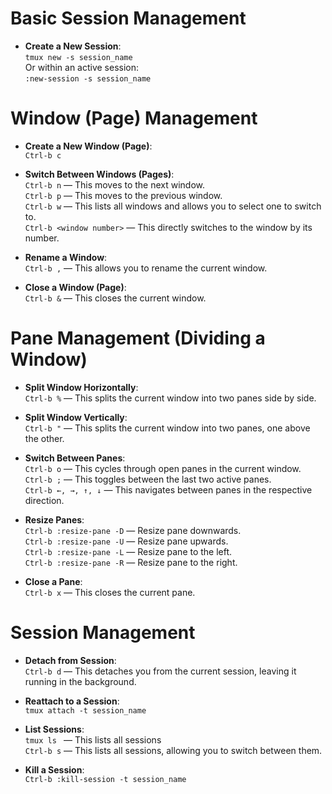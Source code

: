 # Basic Session Management

- **Create a New Session**:  
  `tmux new -s session_name`  
  Or within an active session:  
  `:new-session -s session_name`

# Window (Page) Management

- **Create a New Window (Page)**:  
  `Ctrl-b c`

- **Switch Between Windows (Pages)**:  
  `Ctrl-b n`  — This moves to the next window.  
  `Ctrl-b p`  — This moves to the previous window.  
  `Ctrl-b w`  — This lists all windows and allows you to select one to switch to.  
  `Ctrl-b <window number>`  — This directly switches to the window by its number.

- **Rename a Window**:  
  `Ctrl-b ,` — This allows you to rename the current window.

- **Close a Window (Page)**:  
  `Ctrl-b &` — This closes the current window.

# Pane Management (Dividing a Window)

- **Split Window Horizontally**:  
  `Ctrl-b %` — This splits the current window into two panes side by side.

- **Split Window Vertically**:  
  `Ctrl-b "` — This splits the current window into two panes, one above the other.

- **Switch Between Panes**:  
  `Ctrl-b o`  — This cycles through open panes in the current window.  
  `Ctrl-b ;`  — This toggles between the last two active panes.  
  `Ctrl-b ←, →, ↑, ↓`  — This navigates between panes in the respective direction.

- **Resize Panes**:  
  `Ctrl-b :resize-pane -D` — Resize pane downwards.  
  `Ctrl-b :resize-pane -U` — Resize pane upwards.  
  `Ctrl-b :resize-pane -L` — Resize pane to the left.  
  `Ctrl-b :resize-pane -R` — Resize pane to the right.

- **Close a Pane**:  
  `Ctrl-b x` — This closes the current pane.

# Session Management

- **Detach from Session**:  
  `Ctrl-b d` — This detaches you from the current session, leaving it running in the background.

- **Reattach to a Session**:  
  `tmux attach -t session_name`

- **List Sessions**:  
  `tmux ls `  — This lists all sessions   
  `Ctrl-b s` — This lists all sessions, allowing you to switch between them. 

- **Kill a Session**:  
  `Ctrl-b :kill-session -t session_name`
